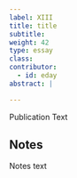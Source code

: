 ```yaml
---
label: XIII
title: title
subtitle:
weight: 42
type: essay
class:
contributor:
  - id: eday
abstract: |

---
```


Publication Text

## Notes

Notes text
